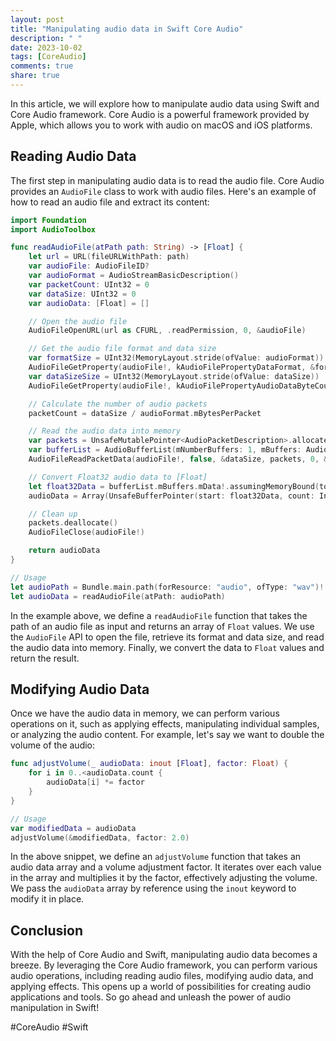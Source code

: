 ```yaml
---
layout: post
title: "Manipulating audio data in Swift Core Audio"
description: " "
date: 2023-10-02
tags: [CoreAudio]
comments: true
share: true
---
```


In this article, we will explore how to manipulate audio data using Swift and Core Audio framework. Core Audio is a powerful framework provided by Apple, which allows you to work with audio on macOS and iOS platforms.

## Reading Audio Data

The first step in manipulating audio data is to read the audio file. Core Audio provides an `AudioFile` class to work with audio files. Here's an example of how to read an audio file and extract its content:

```swift
import Foundation
import AudioToolbox

func readAudioFile(atPath path: String) -> [Float] {
    let url = URL(fileURLWithPath: path)
    var audioFile: AudioFileID?
    var audioFormat = AudioStreamBasicDescription()
    var packetCount: UInt32 = 0
    var dataSize: UInt32 = 0
    var audioData: [Float] = []

    // Open the audio file
    AudioFileOpenURL(url as CFURL, .readPermission, 0, &audioFile)

    // Get the audio file format and data size
    var formatSize = UInt32(MemoryLayout.stride(ofValue: audioFormat))
    AudioFileGetProperty(audioFile!, kAudioFilePropertyDataFormat, &formatSize, &audioFormat)
    var dataSizeSize = UInt32(MemoryLayout.stride(ofValue: dataSize))
    AudioFileGetProperty(audioFile!, kAudioFilePropertyAudioDataByteCount, &dataSizeSize, &dataSize)

    // Calculate the number of audio packets
    packetCount = dataSize / audioFormat.mBytesPerPacket

    // Read the audio data into memory
    var packets = UnsafeMutablePointer<AudioPacketDescription>.allocate(capacity: Int(packetCount))
    var bufferList = AudioBufferList(mNumberBuffers: 1, mBuffers: AudioBuffer(mNumberChannels: audioFormat.mChannelsPerFrame, mDataByteSize: dataSize, mData: nil))
    AudioFileReadPacketData(audioFile!, false, &dataSize, packets, 0, &packetCount, bufferList.mBuffers.mData)

    // Convert Float32 audio data to [Float]
    let float32Data = bufferList.mBuffers.mData!.assumingMemoryBound(to: Float32.self)
    audioData = Array(UnsafeBufferPointer(start: float32Data, count: Int(dataSize) / MemoryLayout<Float32>.stride))

    // Clean up
    packets.deallocate()
    AudioFileClose(audioFile!)

    return audioData
}

// Usage
let audioPath = Bundle.main.path(forResource: "audio", ofType: "wav")!
let audioData = readAudioFile(atPath: audioPath)
```

In the example above, we define a `readAudioFile` function that takes the path of an audio file as input and returns an array of `Float` values. We use the `AudioFile` API to open the file, retrieve its format and data size, and read the audio data into memory. Finally, we convert the data to `Float` values and return the result.

## Modifying Audio Data

Once we have the audio data in memory, we can perform various operations on it, such as applying effects, manipulating individual samples, or analyzing the audio content. For example, let's say we want to double the volume of the audio:

```swift
func adjustVolume(_ audioData: inout [Float], factor: Float) {
    for i in 0..<audioData.count {
        audioData[i] *= factor
    }
}

// Usage
var modifiedData = audioData
adjustVolume(&modifiedData, factor: 2.0)
```

In the above snippet, we define an `adjustVolume` function that takes an audio data array and a volume adjustment factor. It iterates over each value in the array and multiplies it by the factor, effectively adjusting the volume. We pass the `audioData` array by reference using the `inout` keyword to modify it in place.

## Conclusion

With the help of Core Audio and Swift, manipulating audio data becomes a breeze. By leveraging the Core Audio framework, you can perform various audio operations, including reading audio files, modifying audio data, and applying effects. This opens up a world of possibilities for creating audio applications and tools. So go ahead and unleash the power of audio manipulation in Swift!

#CoreAudio #Swift